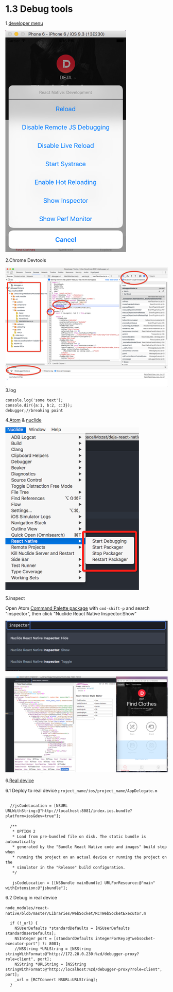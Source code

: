 # 1.3 Debug tools

1.[developer menu](https://facebook.github.io/react-native/docs/debugging.html)

![](QQ20160623-0.png)

2.Chrome Devtools

![](QQ20160623-2.png)
3.log
```
console.log('some text');
console.dir({a:1, b:2, c:3});
debugger;//breaking point
```
4.[Atom](https://atom.io/) & [nuclide](https://nuclide.io/)

![](QQ20160623-3.png)

5.inspect

Open Atom [Command Palette package](https://atom.io/packages/command-palette) with `cmd-shift-p` and search "inspector", then click "Nuclide React Native Inspector:Show"

![](QQ20160624-0.png)


![](QQ20160623-4.png)

6.[Real device](https://facebook.github.io/react-native/docs/debugging.html#chrome-developer-tools)

6.1 Deploy to real device
`project_name/ios/project_name/AppDelegate.m`

```

  //jsCodeLocation = [NSURL URLWithString:@"http://localhost:8081/index.ios.bundle?platform=ios&dev=true"];

  /**
   * OPTION 2
   * Load from pre-bundled file on disk. The static bundle is automatically
   * generated by the "Bundle React Native code and images" build step when
   * running the project on an actual device or running the project on the
   * simulator in the "Release" build configuration.
   */

   jsCodeLocation = [[NSBundle mainBundle] URLForResource:@"main" withExtension:@"jsbundle"];
```
6.2 Debug in real device

`node_modules/react-native/blob/master/Libraries/WebSocket/RCTWebSocketExecutor.m`
```
  if (!_url) {
    NSUserDefaults *standardDefaults = [NSUserDefaults standardUserDefaults];
    NSInteger port = [standardDefaults integerForKey:@"websocket-executor-port"] ?: 8081;
    //NSString *URLString = [NSString stringWithFormat:@"http://172.28.0.230:%zd/debugger-proxy?role=client", port];
    NSString *URLString = [NSString stringWithFormat:@"http://localhost:%zd/debugger-proxy?role=client", port];
    _url = [RCTConvert NSURL:URLString];
  }
```